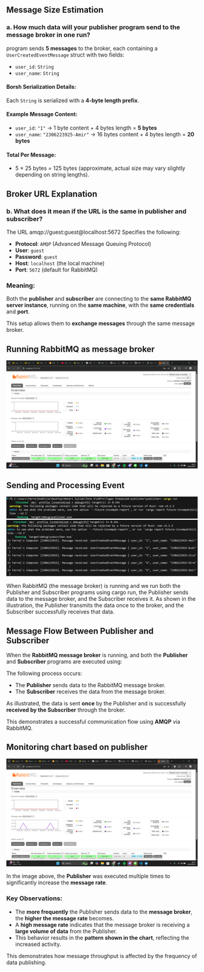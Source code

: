 ## Message Size Estimation

### a. How much data will your publisher program send to the message broker in one run?

program sends **5 messages** to the broker, each containing a `UserCreatedEventMessage` struct with two fields:

- `user_id`: `String`
- `user_name`: `String`

#### Borsh Serialization Details:
Each `String` is serialized with a **4-byte length prefix**.

#### Example Message Content:
- `user_id`: `"1"` → 1 byte content + 4 bytes length = **5 bytes**
- `user_name`: `"2306223925-Amir"` → 16 bytes content + 4 bytes length = **20 bytes**

#### Total Per Message:
- 5 × 25 bytes = 125 bytes (approximate, actual size may vary slightly depending on string lengths).

## Broker URL Explanation

### b. What does it mean if the URL is the same in publisher and subscriber?

The URL amqp://guest:guest@localhost:5672 
Specifies the following:

- **Protocol**: `AMQP` (Advanced Message Queuing Protocol)
- **User**: `guest`
- **Password**: `guest`
- **Host**: `localhost` (the local machine)
- **Port**: `5672` (default for RabbitMQ)

### Meaning:
Both the **publisher** and **subscriber** are connecting to the **same RabbitMQ server instance**, running on the **same machine**, with the **same credentials** and **port**.

This setup allows them to **exchange messages** through the same message broker.

## Running RabbitMQ as message broker
![](images/1.png)

## Sending and Processing Event
![](images/2.png)
![](images/3.png)

When RabbitMQ (the message broker) is running and we run both the Publisher and Subscriber programs using cargo run, the Publisher sends data to the message broker, and the Subscriber receives it. As shown in the illustration, the Publisher transmits the data once to the broker, and the Subscriber successfully receives that data.

## Message Flow Between Publisher and Subscriber

When the **RabbitMQ message broker** is running, and both the **Publisher** and **Subscriber** programs are executed using:

The following process occurs:

- The **Publisher** sends data to the RabbitMQ message broker.
- The **Subscriber** receives the data from the message broker.

As illustrated, the data is sent **once** by the Publisher and is successfully **received by the Subscriber** through the broker.

This demonstrates a successful communication flow using **AMQP** via RabbitMQ.

## Monitoring chart based on publisher
![](images/4.png)

In the image above, the **Publisher** was executed multiple times to significantly increase the **message rate**.

### Key Observations:

- The **more frequently** the Publisher sends data to the **message broker**, the **higher the message rate** becomes.
- A **high message rate** indicates that the message broker is receiving a **large volume of data** from the Publisher.
- This behavior results in the **pattern shown in the chart**, reflecting the increased activity.

This demonstrates how message throughput is affected by the frequency of data publishing.